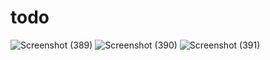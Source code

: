 # todo
![Screenshot (389)](https://github.com/apoorvapai/todo/assets/53962427/624ed61a-e39a-45ac-b190-ea1f813db233)
![Screenshot (390)](https://github.com/apoorvapai/todo/assets/53962427/50c77867-b223-4707-937f-f8d2c02feade)
![Screenshot (391)](https://github.com/apoorvapai/todo/assets/53962427/af2ba0ed-91e4-41e0-9c2f-485a13ac62e5)
